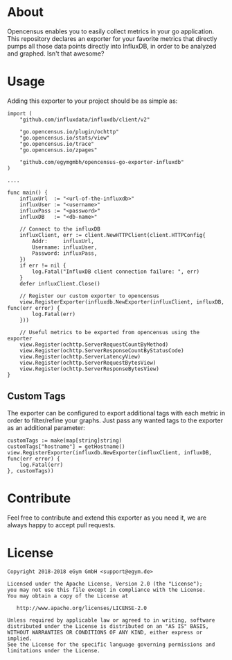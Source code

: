 # About 
Opencensus enables you to easily collect metrics in your go application. This repository declares an exporter for your favorite metrics that directly pumps all those data points directly into InfluxDB, in order to be analyzed and graphed. Isn't that awesome?

# Usage
Adding this exporter to your project should be as simple as:

```golang
import (
    "github.com/influxdata/influxdb/client/v2"

    "go.opencensus.io/plugin/ochttp"
    "go.opencensus.io/stats/view"
    "go.opencensus.io/trace"
    "go.opencensus.io/zpages"

    "github.com/egymgmbh/opencensus-go-exporter-influxdb"
)

....

func main() {
    influxUrl  := "<url-of-the-influxdb>"
    influxUser := "<username>"
    influxPass := "<password>"
    influxDB   := "<db-name>"

    // Connect to the influxDB
    influxClient, err := client.NewHTTPClient(client.HTTPConfig{
        Addr:     influxUrl,
        Username: influxUser,
        Password: influxPass,
    })
    if err != nil {
        log.Fatal("InfluxDB client connection failure: ", err)
    }
    defer influxClient.Close()

    // Register our custom exporter to opencensus
    view.RegisterExporter(influxdb.NewExporter(influxClient, influxDB, func(err error) {
        log.Fatal(err)
    }))

    // Useful metrics to be exported from opencensus using the exporter
    view.Register(ochttp.ServerRequestCountByMethod)
    view.Register(ochttp.ServerResponseCountByStatusCode)
    view.Register(ochttp.ServerLatencyView)
    view.Register(ochttp.ServerRequestBytesView)
    view.Register(ochttp.ServerResponseBytesView)
}
```

## Custom Tags
The exporter can be configured to export additional tags with each metric in order to filter/refine your graphs. Just pass any wanted tags to the exporter as an additional parameter:

```golang
customTags := make(map[string]string)
customTags["hostname"] = getHostname()
view.RegisterExporter(influxdb.NewExporter(influxClient, influxDB, func(err error) {
    log.Fatal(err)
}, customTags))
```

# Contribute
Feel free to contribute and extend this exporter as you need it, we are always happy to accept pull requests.

# License
```
Copyright 2018-2018 eGym GmbH <support@egym.de>

Licensed under the Apache License, Version 2.0 (the "License");
you may not use this file except in compliance with the License.
You may obtain a copy of the License at

   http://www.apache.org/licenses/LICENSE-2.0

Unless required by applicable law or agreed to in writing, software
distributed under the License is distributed on an "AS IS" BASIS,
WITHOUT WARRANTIES OR CONDITIONS OF ANY KIND, either express or implied.
See the License for the specific language governing permissions and
limitations under the License.
```